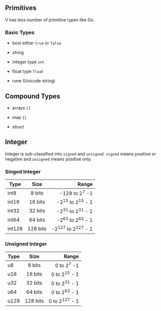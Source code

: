 ## Primitives

V has less number of primitive types like Go.

### Basic Types

- bool either `true` or `false`

- string

- integer type `int`

- float type `float`  

- rune (Unicode string)


## Compound Types

- arrays `[]`

- map `{}`

- struct

## Integer

Integer is sub-classified into `signed` and `unsigned`. `signed` means positive or negative and `unsigned` means positive only.


### Singed Integer

| Type   |   Size   |                                   Range |
|--------|:--------:|----------------------------------------:|
| int8   |  8 bits  |                -128 to 2<sup>7</sup> -1 |
| int16  |  16 bits |   -2<sup>15</sup> to 2<sup>15</sup> - 1 |
| int32  |  32 bits |   -2<sup>31</sup> to 2<sup>31</sup> - 1 |
| int64  | 64 bits  |   -2<sup>63</sup> to 2<sup>63</sup> - 1 |
| int128 | 128 bits | -2<sup>127</sup> to 2<sup>127</sup> - 1 |

### Unsigned Integer

| Type   |   Size   |                                   Range |
|--------|:--------:|----------------------------------------:|
| u8     |  8 bits  |                  0 to 2<sup>7</sup>  -1|
| u16    |  16 bits |                 0 to 2<sup>15</sup> - 1 |
| u32    |  32 bits |                 0 to 2<sup>31</sup> - 1 |
| u64    | 64 bits  |                 0 to 2<sup>63</sup> - 1 |
| u128   | 128 bits |                0 to 2<sup>127</sup> - 1 |
